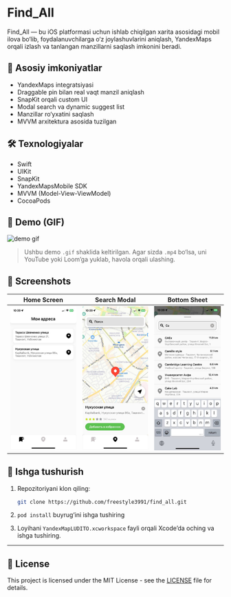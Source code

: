 # Find_All

Find_All — bu iOS platformasi uchun ishlab chiqilgan xarita asosidagi mobil ilova bo‘lib, foydalanuvchilarga o‘z joylashuvlarini aniqlash, YandexMaps orqali izlash va tanlangan manzillarni saqlash imkonini beradi.

## 📱 Asosiy imkoniyatlar

- YandexMaps integratsiyasi
- Draggable pin bilan real vaqt manzil aniqlash
- SnapKit orqali custom UI
- Modal search va dynamic suggest list
- Manzillar ro‘yxatini saqlash
- MVVM arxitektura asosida tuzilgan

## 🛠 Texnologiyalar

- Swift
- UIKit
- SnapKit
- YandexMapsMobile SDK
- MVVM (Model-View-ViewModel)
- CocoaPods

## 🎥 Demo (GIF)

![demo gif](screenshots/demo.gif)

> Ushbu demo `.gif` shaklida keltirilgan. Agar sizda `.mp4` bo‘lsa, uni YouTube yoki Loom’ga yuklab, havola orqali ulashing.

## 📸 Screenshots

| Home Screen | Search Modal | Bottom Sheet |
|-------------|--------------|--------------|
| ![home](screenshots/home.jpg) | ![search](screenshots/search.jpg) | ![sheet](screenshots/bottomsheet.jpg) |

## 🚀 Ishga tushurish

1. Repozitoriyani klon qiling:
    ```bash
    git clone https://github.com/freestyle3991/find_all.git
    ```

2. `pod install` buyrug‘ini ishga tushiring

3. Loyihani `YandexMapLUDITO.xcworkspace` fayli orqali Xcode’da oching va ishga tushiring.

---

## 📄 License

This project is licensed under the MIT License - see the [LICENSE](LICENSE) file for details.

